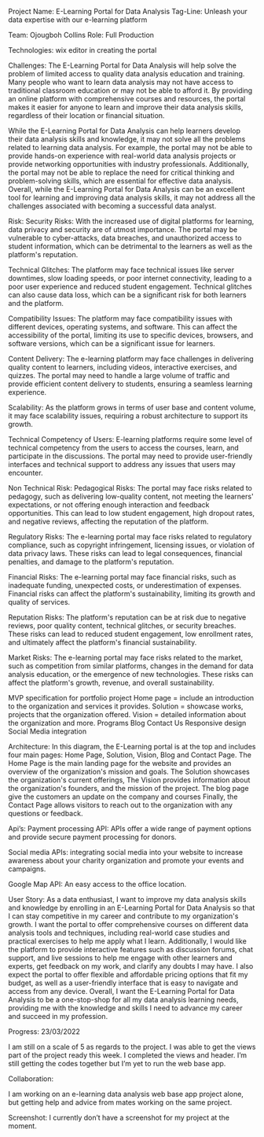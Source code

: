 Project Name: E-Learning Portal for Data Analysis
Tag-Line: Unleash your data expertise with our e-learning platform


Team: Ojougboh Collins
Role: Full Production

Technologies: wix editor in creating the portal

Challenges: The E-Learning Portal for Data Analysis will help solve the problem of limited access to quality data analysis education and training. Many people who want to learn data analysis may not have access to traditional classroom education or may not be able to afford it. By providing an online platform with comprehensive courses and resources, the portal makes it easier for anyone to learn and improve their data analysis skills, regardless of their location or financial situation.

While the E-Learning Portal for Data Analysis can help learners develop their data analysis skills and knowledge, it may not solve all the problems related to learning data analysis. For example, the portal may not be able to provide hands-on experience with real-world data analysis projects or provide networking opportunities with industry professionals. Additionally, the portal may not be able to replace the need for critical thinking and problem-solving skills, which are essential for effective data analysis. Overall, while the E-Learning Portal for Data Analysis can be an excellent tool for learning and improving data analysis skills, it may not address all the challenges associated with becoming a successful data analyst.

Risk: Security Risks: With the increased use of digital platforms for learning, data privacy and security are of utmost importance. The portal may be vulnerable to cyber-attacks, data breaches, and unauthorized access to student information, which can be detrimental to the learners as well as the platform's reputation.

Technical Glitches: The platform may face technical issues like server downtimes, slow loading speeds, or poor internet connectivity, leading to a poor user experience and reduced student engagement. Technical glitches can also cause data loss, which can be a significant risk for both learners and the platform.

Compatibility Issues: The platform may face compatibility issues with different devices, operating systems, and software. This can affect the accessibility of the portal, limiting its use to specific devices, browsers, and software versions, which can be a significant issue for learners.

Content Delivery: The e-learning platform may face challenges in delivering quality content to learners, including videos, interactive exercises, and quizzes. The portal may need to handle a large volume of traffic and provide efficient content delivery to students, ensuring a seamless learning experience.

Scalability: As the platform grows in terms of user base and content volume, it may face scalability issues, requiring a robust architecture to support its growth.

Technical Competency of Users: E-learning platforms require some level of technical competency from the users to access the courses, learn, and participate in the discussions. The portal may need to provide user-friendly interfaces and technical support to address any issues that users may encounter.

Non Technical Risk: Pedagogical Risks: The portal may face risks related to pedagogy, such as delivering low-quality content, not meeting the learners' expectations, or not offering enough interaction and feedback opportunities. This can lead to low student engagement, high dropout rates, and negative reviews, affecting the reputation of the platform.

Regulatory Risks: The e-learning portal may face risks related to regulatory compliance, such as copyright infringement, licensing issues, or violation of data privacy laws. These risks can lead to legal consequences, financial penalties, and damage to the platform's reputation.

Financial Risks: The e-learning portal may face financial risks, such as inadequate funding, unexpected costs, or underestimation of expenses. Financial risks can affect the platform's sustainability, limiting its growth and quality of services.

Reputation Risks: The platform's reputation can be at risk due to negative reviews, poor quality content, technical glitches, or security breaches. These risks can lead to reduced student engagement, low enrollment rates, and ultimately affect the platform's financial sustainability.

Market Risks: The e-learning portal may face risks related to the market, such as competition from similar platforms, changes in the demand for data analysis education, or the emergence of new technologies. These risks can affect the platform's growth, revenue, and overall sustainability.


MVP specification for portfolio project
Home page = include an introduction to the organization and services it provides.
Solution = showcase works, projects that the organization offered.
Vision = detailed information about the organization and more.
Programs
Blog
Contact Us 
Responsive design 
Social Media integration


Architecture:
In this diagram, the E-Learning portal is at the top and includes four main pages: Home Page, Solution, Vision, Blog and Contact Page. The Home Page is the main landing page for the website and provides an overview of the organization's mission and goals. The Solution showcases the organization's current offerings, The Vision provides information about the organization's founders, and the mission of the project. The blog page give the customers an update on the company and courses Finally, the Contact Page allows visitors to reach out to the organization with any questions or feedback.



Api’s: Payment processing API: APIs offer a wide range of payment options and provide secure payment processing for donors.

Social media APIs: integrating social media into your website to increase awareness about your charity organization and promote your events and campaigns. 

Google Map API: An easy access to the office location. 

User Story: As a data enthusiast, I want to improve my data analysis skills and knowledge by enrolling in an E-Learning Portal for Data Analysis so that I can stay competitive in my career and contribute to my organization's growth. I want the portal to offer comprehensive courses on different data analysis tools and techniques, including real-world case studies and practical exercises to help me apply what I learn. Additionally, I would like the platform to provide interactive features such as discussion forums, chat support, and live sessions to help me engage with other learners and experts, get feedback on my work, and clarify any doubts I may have. I also expect the portal to offer flexible and affordable pricing options that fit my budget, as well as a user-friendly interface that is easy to navigate and access from any device. Overall, I want the E-Learning Portal for Data Analysis to be a one-stop-shop for all my data analysis learning needs, providing me with the knowledge and skills I need to advance my career and succeed in my profession.

Progress:  23/03/2022

I am still on a scale of 5 as regards to the project. 
I was able to get the views part of the project ready this week.
I completed the views and header.
I’m still getting the codes together  but I’m yet to run the web base app.


Collaboration: 

I am working on an e-learning data analysis web base app  project alone, but getting help and advice from mates working on the same project.

Screenshot:
I currently don’t have a screenshot for my project at the moment.

